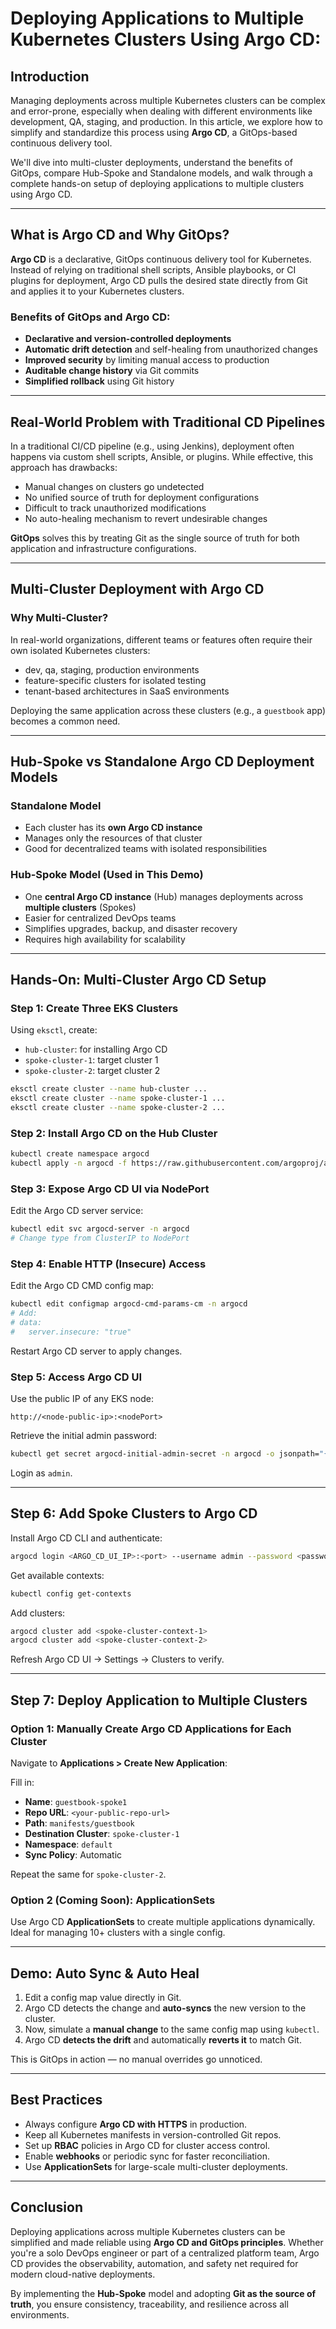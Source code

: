 # Deploying Applications to Multiple Kubernetes Clusters Using Argo CD:

## Introduction

Managing deployments across multiple Kubernetes clusters can be complex and error-prone, especially when dealing with different environments like development, QA, staging, and production. In this article, we explore how to simplify and standardize this process using **Argo CD**, a GitOps-based continuous delivery tool.

We'll dive into multi-cluster deployments, understand the benefits of GitOps, compare Hub-Spoke and Standalone models, and walk through a complete hands-on setup of deploying applications to multiple clusters using Argo CD.

---

## What is Argo CD and Why GitOps?

**Argo CD** is a declarative, GitOps continuous delivery tool for Kubernetes. Instead of relying on traditional shell scripts, Ansible playbooks, or CI plugins for deployment, Argo CD pulls the desired state directly from Git and applies it to your Kubernetes clusters.

### Benefits of GitOps and Argo CD:
- **Declarative and version-controlled deployments**
- **Automatic drift detection** and self-healing from unauthorized changes
- **Improved security** by limiting manual access to production
- **Auditable change history** via Git commits
- **Simplified rollback** using Git history

---

## Real-World Problem with Traditional CD Pipelines

In a traditional CI/CD pipeline (e.g., using Jenkins), deployment often happens via custom shell scripts, Ansible, or plugins. While effective, this approach has drawbacks:

- Manual changes on clusters go undetected
- No unified source of truth for deployment configurations
- Difficult to track unauthorized modifications
- No auto-healing mechanism to revert undesirable changes

**GitOps** solves this by treating Git as the single source of truth for both application and infrastructure configurations.

---

## Multi-Cluster Deployment with Argo CD

### Why Multi-Cluster?

In real-world organizations, different teams or features often require their own isolated Kubernetes clusters:
- dev, qa, staging, production environments
- feature-specific clusters for isolated testing
- tenant-based architectures in SaaS environments

Deploying the same application across these clusters (e.g., a `guestbook` app) becomes a common need.

---

## Hub-Spoke vs Standalone Argo CD Deployment Models

### Standalone Model

- Each cluster has its **own Argo CD instance**
- Manages only the resources of that cluster
- Good for decentralized teams with isolated responsibilities

### Hub-Spoke Model (Used in This Demo)

- One **central Argo CD instance** (Hub) manages deployments across **multiple clusters** (Spokes)
- Easier for centralized DevOps teams
- Simplifies upgrades, backup, and disaster recovery
- Requires high availability for scalability

---

## Hands-On: Multi-Cluster Argo CD Setup

### Step 1: Create Three EKS Clusters

Using `eksctl`, create:
- `hub-cluster`: for installing Argo CD
- `spoke-cluster-1`: target cluster 1
- `spoke-cluster-2`: target cluster 2

```bash
eksctl create cluster --name hub-cluster ...
eksctl create cluster --name spoke-cluster-1 ...
eksctl create cluster --name spoke-cluster-2 ...
```

### Step 2: Install Argo CD on the Hub Cluster

```bash
kubectl create namespace argocd
kubectl apply -n argocd -f https://raw.githubusercontent.com/argoproj/argo-cd/stable/manifests/install.yaml
```

### Step 3: Expose Argo CD UI via NodePort

Edit the Argo CD server service:

```bash
kubectl edit svc argocd-server -n argocd
# Change type from ClusterIP to NodePort
```

### Step 4: Enable HTTP (Insecure) Access

Edit the Argo CD CMD config map:

```bash
kubectl edit configmap argocd-cmd-params-cm -n argocd
# Add:
# data:
#   server.insecure: "true"
```

Restart Argo CD server to apply changes.

### Step 5: Access Argo CD UI

Use the public IP of any EKS node:

```
http://<node-public-ip>:<nodePort>
```

Retrieve the initial admin password:

```bash
kubectl get secret argocd-initial-admin-secret -n argocd -o jsonpath="{.data.password}" | base64 -d
```

Login as `admin`.

---

## Step 6: Add Spoke Clusters to Argo CD

Install Argo CD CLI and authenticate:

```bash
argocd login <ARGO_CD_UI_IP>:<port> --username admin --password <password> --insecure
```

Get available contexts:

```bash
kubectl config get-contexts
```

Add clusters:

```bash
argocd cluster add <spoke-cluster-context-1>
argocd cluster add <spoke-cluster-context-2>
```

Refresh Argo CD UI → Settings → Clusters to verify.

---

## Step 7: Deploy Application to Multiple Clusters

### Option 1: Manually Create Argo CD Applications for Each Cluster

Navigate to **Applications > Create New Application**:

Fill in:
- **Name**: `guestbook-spoke1`
- **Repo URL**: `<your-public-repo-url>`
- **Path**: `manifests/guestbook`
- **Destination Cluster**: `spoke-cluster-1`
- **Namespace**: `default`
- **Sync Policy**: Automatic

Repeat the same for `spoke-cluster-2`.

### Option 2 (Coming Soon): ApplicationSets

Use Argo CD **ApplicationSets** to create multiple applications dynamically. Ideal for managing 10+ clusters with a single config.

---

## Demo: Auto Sync & Auto Heal

1. Edit a config map value directly in Git.
2. Argo CD detects the change and **auto-syncs** the new version to the cluster.
3. Now, simulate a **manual change** to the same config map using `kubectl`.
4. Argo CD **detects the drift** and automatically **reverts it** to match Git.

This is GitOps in action — no manual overrides go unnoticed.

---

## Best Practices

- Always configure **Argo CD with HTTPS** in production.
- Keep all Kubernetes manifests in version-controlled Git repos.
- Set up **RBAC** policies in Argo CD for cluster access control.
- Enable **webhooks** or periodic sync for faster reconciliation.
- Use **ApplicationSets** for large-scale multi-cluster deployments.

---

## Conclusion

Deploying applications across multiple Kubernetes clusters can be simplified and made reliable using **Argo CD and GitOps principles**. Whether you're a solo DevOps engineer or part of a centralized platform team, Argo CD provides the observability, automation, and safety net required for modern cloud-native deployments.

By implementing the **Hub-Spoke** model and adopting **Git as the source of truth**, you ensure consistency, traceability, and resilience across all environments.
